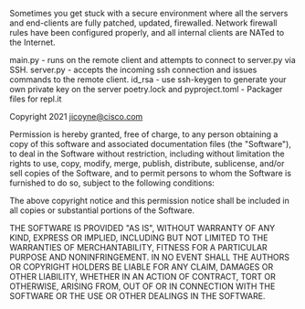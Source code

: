 Sometimes you get stuck with a secure environment where all the servers and end-clients are fully patched, updated, firewalled. Network firewall rules have been configured properly, and all internal clients are NATed to the Internet.

main.py - runs on the remote client and attempts to connect to server.py via SSH.
server.py - accepts the incoming ssh connection and issues commands to the remote client.
id_rsa - use ssh-keygen to generate your own private key on the server
poetry.lock and pyproject.toml - Packager files for repl.it


Copyright 2021 jicoyne@cisco.com

Permission is hereby granted, free of charge, to any person obtaining a copy of this software and associated documentation files (the "Software"), to deal in the Software without restriction, including without limitation the rights to use, copy, modify, merge, publish, distribute, sublicense, and/or sell copies of the Software, and to permit persons to whom the Software is furnished to do so, subject to the following conditions:

The above copyright notice and this permission notice shall be included in all copies or substantial portions of the Software.

THE SOFTWARE IS PROVIDED "AS IS", WITHOUT WARRANTY OF ANY KIND, EXPRESS OR IMPLIED, INCLUDING BUT NOT LIMITED TO THE WARRANTIES OF MERCHANTABILITY, FITNESS FOR A PARTICULAR PURPOSE AND NONINFRINGEMENT. IN NO EVENT SHALL THE AUTHORS OR COPYRIGHT HOLDERS BE LIABLE FOR ANY CLAIM, DAMAGES OR OTHER LIABILITY, WHETHER IN AN ACTION OF CONTRACT, TORT OR OTHERWISE, ARISING FROM, OUT OF OR IN CONNECTION WITH THE SOFTWARE OR THE USE OR OTHER DEALINGS IN THE SOFTWARE.
